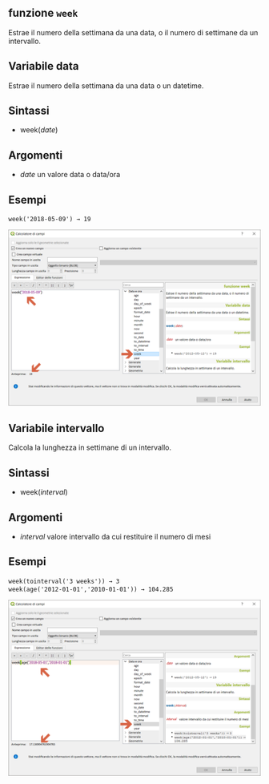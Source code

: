 ## funzione `week`

Estrae il numero della settimana da una data, o il numero di settimane da un intervallo.

## Variabile data

Estrae il numero della settimana da una data o un datetime.

## Sintassi

* week(_date_)

## Argomenti

* _date_ un valore data o data/ora

## Esempi
```
week('2018-05-09') → 19
```

<img src="/img/data_e_ora/week1.png">

## Variabile intervallo

Calcola la lunghezza in settimane di un intervallo.

## Sintassi

* week(_interval_)

## Argomenti

* _interval_ valore intervallo da cui restituire il numero di mesi

## Esempi
```
week(tointerval('3 weeks')) → 3
week(age('2012-01-01','2010-01-01')) → 104.285
```

<img src="/img/data_e_ora/week2.png">